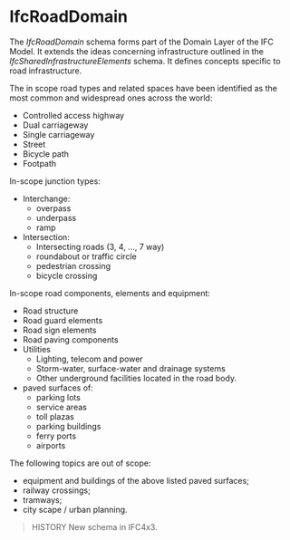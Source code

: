 IfcRoadDomain
=============

The _IfcRoadDomain_ schema forms part of the Domain Layer of the IFC Model. It extends the ideas concerning infrastructure outlined in the _IfcSharedInfrastructureElements_ schema. It defines concepts specific to road infrastructure.

The in scope road types and related spaces have been identified as the most common and widespread ones across the world:

- Controlled access highway
- Dual carriageway
- Single carriageway
- Street
- Bicycle path
- Footpath

In-scope junction types:

- Interchange:
    - overpass
    - underpass
    - ramp
- Intersection:
    - Intersecting roads (3, 4, ..., 7 way)
    - roundabout or traffic circle
    - pedestrian crossing
    - bicycle crossing

In-scope road components, elements and equipment:

- Road structure
- Road guard elements
- Road sign elements
- Road paving components
- Utilities
    - Lighting, telecom and power
    - Storm-water, surface-water and drainage systems
    - Other underground facilities located in the road body.
- paved surfaces of:
    - parking lots
    - service areas
    - toll plazas
    - parking buildings
    - ferry ports
    - airports

The following topics are out of scope:

- equipment and buildings of the above listed paved surfaces;
- railway crossings;
- tramways;
- city scape / urban planning.

> HISTORY  New schema in IFC4x3.
